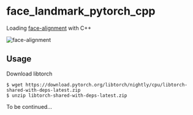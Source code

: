 # face_landmark_pytorch_cpp
Loading [face-alignment](https://github.com/1adrianb/face-alignment) with C++

![face-alignment](https://github.com/1adrianb/face-alignment/raw/master/docs/images/face-alignment-adrian.gif)

## Usage
Download libtorch
```
$ wget https://download.pytorch.org/libtorch/nightly/cpu/libtorch-shared-with-deps-latest.zip
$ unzip libtorch-shared-with-deps-latest.zip
```
To be continued...

